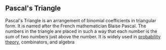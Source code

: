 ## Pascal's Triangle <br>
Pascal's Triangle is an arrangement of binomial coefficients in triangular form. It is named after the French mathematician Blaise Pascal. The numbers in the triangle are placed in such a way that each number is the sum of two numbers just above the number. It is widely used in [probability theory](https://www.cuemath.com/algebra/pascals-triangle/), combinators, and algebra <br>

